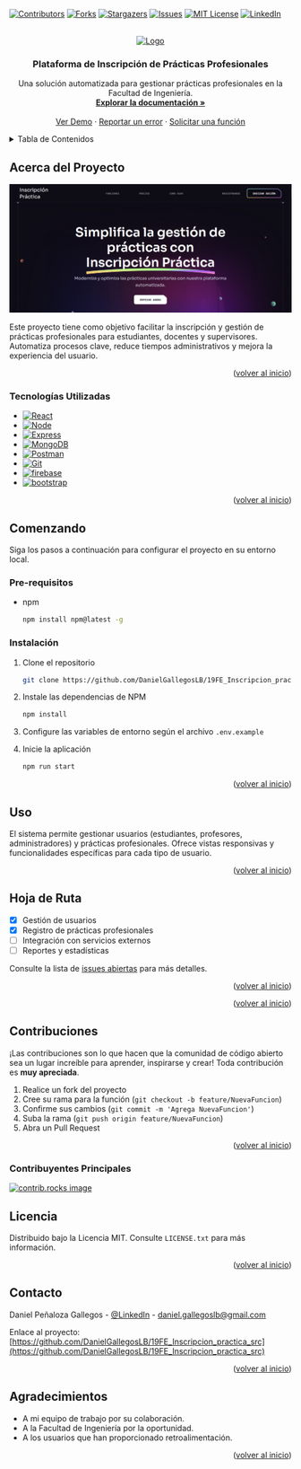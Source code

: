 <!-- Improved compatibility of back to top link: See: https://github.com/othneildrew/Best-README-Template/pull/73 -->
<a id="readme-top"></a>

[![Contributors][contributors-shield]][contributors-url]
[![Forks][forks-shield]][forks-url]
[![Stargazers][stars-shield]][stars-url]
[![Issues][issues-shield]][issues-url]
[![MIT License][license-shield]][license-url]
[![LinkedIn][linkedin-shield]][linkedin-url]

<!-- PROJECT LOGO -->
<br />
<div align="center">
  <a href="https://github.com/DanielGallegosLB/19FE_Inscripcion_practica_src">
    <img src="check.svg" alt="Logo" width="80" height="80">
  </a>

<h3 align="center">Plataforma de Inscripción de Prácticas Profesionales</h3>

  <p align="center">
    Una solución automatizada para gestionar prácticas profesionales en la Facultad de Ingeniería.
    <br />
    <a href="https://github.com/DanielGallegosLB/19FE_Inscripcion_practica_src"><strong>Explorar la documentación »</strong></a>
    <br />
    <br />
    <a href="https://19-frontend.vercel.app/landingPage">Ver Demo</a>
    ·
    <a href="https://github.com/DanielGallegosLB/19FE_Inscripcion_practica_src/issues/new?labels=bug&template=bug-report---.md">Reportar un error</a>
    ·
    <a href="https://github.com/DanielGallegosLB/19FE_Inscripcion_practica_src/issues/new?labels=enhancement&template=feature-request---.md">Solicitar una función</a>
  </p>
</div>

<!-- TABLE OF CONTENTS -->
<details>
  <summary>Tabla de Contenidos</summary>
  <ol>
    <li>
      <a href="#about-the-project">Acerca del Proyecto</a>
      <ul>
        <li><a href="#built-with">Tecnologías Utilizadas</a></li>
      </ul>
    </li>
    <li>
      <a href="#getting-started">Comenzando</a>
      <ul>
        <li><a href="#prerequisites">Pre-requisitos</a></li>
        <li><a href="#installation">Instalación</a></li>
      </ul>
    </li>
    <li><a href="#usage">Uso</a></li>
    <li><a href="#roadmap">Hoja de Ruta</a></li>
    <li><a href="#scripts">Scripts</a></li>
    <li><a href="#contributing">Contribuciones</a></li>
    <li><a href="#license">Licencia</a></li>
    <li><a href="#contact">Contacto</a></li>
    <li><a href="#acknowledgments">Agradecimientos</a></li>
  </ol>
</details>

<!-- ABOUT THE PROJECT -->
## Acerca del Proyecto

[![Product Name Screen Shot][product-screenshot]](https://19-frontend.vercel.app/landingPage)

Este proyecto tiene como objetivo facilitar la inscripción y gestión de prácticas profesionales para estudiantes, docentes y supervisores. Automatiza procesos clave, reduce tiempos administrativos y mejora la experiencia del usuario.

<p align="right">(<a href="#readme-top">volver al inicio</a>)</p>

### Tecnologías Utilizadas

* [![React][React.js]][React-url]
* [![Node][Node.js]][Node-url]
* [![Express][Express.js]][Express-url]
* [![MongoDB][MongoDB]][MongoDB-url]
* [![Postman][Postman]][Postman-url]
* [![Git][Git]][Git-url]
* [![firebase][firebase]][firebase-url]
* [![bootstrap][Bootstrap.com]][Bootstrap-url]


<p align="right">(<a href="#readme-top">volver al inicio</a>)</p>

<!-- GETTING STARTED -->
## Comenzando

Siga los pasos a continuación para configurar el proyecto en su entorno local.

### Pre-requisitos

* npm
  ```sh
  npm install npm@latest -g
  ```

### Instalación

1. Clone el repositorio
   ```sh
   git clone https://github.com/DanielGallegosLB/19FE_Inscripcion_practica_src.git
   ```
2. Instale las dependencias de NPM
   ```sh
   npm install
   ```
3. Configure las variables de entorno según el archivo `.env.example`

4. Inicie la aplicación
   ```sh
   npm run start
   ```

<p align="right">(<a href="#readme-top">volver al inicio</a>)</p>

<!-- USAGE EXAMPLES -->
## Uso

El sistema permite gestionar usuarios (estudiantes, profesores, administradores) y prácticas profesionales. Ofrece vistas responsivas y funcionalidades específicas para cada tipo de usuario.

<p align="right">(<a href="#readme-top">volver al inicio</a>)</p>

<!-- ROADMAP -->
## Hoja de Ruta

- [x] Gestión de usuarios
- [x] Registro de prácticas profesionales
- [ ] Integración con servicios externos
- [ ] Reportes y estadísticas

Consulte la lista de [issues abiertas](https://github.com/DanielGallegosLB/19FE_Inscripcion_practica_src/issues) para más detalles.

<p align="right">(<a href="#readme-top">volver al inicio</a>)</p>




<p align="right">(<a href="#readme-top">volver al inicio</a>)</p>

<!-- CONTRIBUTING -->
## Contribuciones

¡Las contribuciones son lo que hacen que la comunidad de código abierto sea un lugar increíble para aprender, inspirarse y crear! Toda contribución es **muy apreciada**.

1. Realice un fork del proyecto
2. Cree su rama para la función (`git checkout -b feature/NuevaFuncion`)
3. Confirme sus cambios (`git commit -m 'Agrega NuevaFuncion'`)
4. Suba la rama (`git push origin feature/NuevaFuncion`)
5. Abra un Pull Request

<p align="right">(<a href="#readme-top">volver al inicio</a>)</p>

### Contribuyentes Principales

<a href="https://github.com/DanielGallegosLB/19FE_Inscripcion_practica_src/graphs/contributors">
  <img src="https://contrib.rocks/image?repo=DanielGallegosLB/19FE_Inscripcion_practica_src" alt="contrib.rocks image" />
</a>

<!-- LICENSE -->
## Licencia

Distribuido bajo la Licencia MIT. Consulte `LICENSE.txt` para más información.

<p align="right">(<a href="#readme-top">volver al inicio</a>)</p>

<!-- CONTACT -->
## Contacto

Daniel Peñaloza Gallegos - [@LinkedIn](https://www.linkedin.com/in/danielpgs) - daniel.gallegoslb@gmail.com

Enlace al proyecto: [https://github.com/DanielGallegosLB/19FE_Inscripcion_practica_src](https://github.com/DanielGallegosLB/19FE_Inscripcion_practica_src)

<p align="right">(<a href="#readme-top">volver al inicio</a>)</p>

<!-- ACKNOWLEDGMENTS -->
## Agradecimientos

* A mi equipo de trabajo por su colaboración.
* A la Facultad de Ingeniería por la oportunidad.
* A los usuarios que han proporcionado retroalimentación.

<p align="right">(<a href="#readme-top">volver al inicio</a>)</p>

<!-- MARKDOWN LINKS & IMAGES -->
<!-- https://www.markdownguide.org/basic-syntax/#reference-style-links -->
[contributors-shield]: https://img.shields.io/github/contributors/DanielGallegosLB/19FE_Inscripcion_practica_src.svg?style=for-the-badge
[contributors-url]: https://github.com/DanielGallegosLB/19FE_Inscripcion_practica_src/graphs/contributors
[forks-shield]: https://img.shields.io/github/forks/DanielGallegosLB/19FE_Inscripcion_practica_src.svg?style=for-the-badge
[forks-url]: https://github.com/DanielGallegosLB/19FE_Inscripcion_practica_src/network/members
[stars-shield]: https://img.shields.io/github/stars/DanielGallegosLB/19FE_Inscripcion_practica_src.svg?style=for-the-badge
[stars-url]: https://github.com/DanielGallegosLB/19FE_Inscripcion_practica_src/stargazers
[issues-shield]: https://img.shields.io/github/issues/DanielGallegosLB/19FE_Inscripcion_practica_src.svg?style=for-the-badge
[issues-url]: https://github.com/DanielGallegosLB/19FE_Inscripcion_practica_src/issues
[license-shield]: https://img.shields.io/github/license/DanielGallegosLB/19FE_Inscripcion_practica_src.svg?style=for-the-badge
[license-url]: https://github.com/DanielGallegosLB/19FE_Inscripcion_practica_src/blob/main/LICENSE
[linkedin-shield]: https://img.shields.io/badge/-LinkedIn-black.svg?style=for-the-badge&logo=linkedin&colorB=555
[linkedin-url]: https://linkedin.com/in/danielpgallegos
[product-screenshot]: images/screenshot.png

[Next.js]: https://img.shields.io/badge/next.js-000000?style=for-the-badge&logo=nextdotjs&logoColor=white
[Next-url]: https://nextjs.org/
[React.js]: https://img.shields.io/badge/React-20232A?style=for-the-badge&logo=react&logoColor=61DAFB
[React-url]: https://reactjs.org/
[Vue.js]: https://img.shields.io/badge/Vue.js-35495E?style=for-the-badge&logo=vuedotjs&logoColor=4FC08D
[Vue-url]: https://vuejs.org/
[Angular.io]: https://img.shields.io/badge/Angular-DD0031?style=for-the-badge&logo=angular&logoColor=white
[Angular-url]: https://angular.io/
[Svelte.dev]: https://img.shields.io/badge/Svelte-4A4A55?style=for-the-badge&logo=svelte&logoColor=FF3E00
[Svelte-url]: https://svelte.dev/
[Laravel.com]: https://img.shields.io/badge/Laravel-FF2D20?style=for-the-badge&logo=laravel&logoColor=white
[Laravel-url]: https://laravel.com
[Bootstrap.com]: https://img.shields.io/badge/Bootstrap-563D7C?style=for-the-badge&logo=bootstrap&logoColor=white
[Bootstrap-url]: https://getbootstrap.com
[JQuery.com]: https://img.shields.io/badge/jQuery-0769AD?style=for-the-badge&logo=jquery&logoColor=white
[JQuery-url]: https://jquery.com 
[Node.js]: https://img.shields.io/badge/Node.js-43853D?style=for-the-badge&logo=nodedotjs&logoColor=white
[Node-url]: https://nodejs.org/en/
[Express.js]: https://img.shields.io/badge/Express.js-000000?style=for-the-badge&logo=express&logoColor=white
[Express-url]: https://expressjs.com/
[MongoDB]: https://img.shields.io/badge/MongoDB-4EA94B?style=for-the-badge&logo=mongodb&logoColor=white
[MongoDB-url]: https://www.mongodb.com/
[Postman]: https://img.shields.io/badge/Postman-FF6C37?style=for-the-badge&logo=postman&logoColor=white
[Postman-url]: https://www.postman.com/
[Git]: https://img.shields.io/badge/Git-F05032?style=for-the-badge&logo=git&logoColor=white
[Git-url]: https://git-scm.com/
[firebase]: https://img.shields.io/badge/firebase-ffca28?style=for-the-badge&logo=firebase&logoColor=black
[firebase-url]: https://firebase.google.com/
[bootstrap]: https://img.shields.io/badge/bootstrap-7952B3?style=for-the-badge&logo=bootstrap&logoColor=white
[bootstrap-url]: https://getbootstrap.com/

